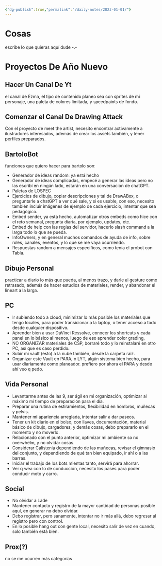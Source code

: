 ```yaml
---
{"dg-publish":true,"permalink":"/daily-notes/2023-01-01/"}
---
```


# Cosas

escribe lo que quieras aquí dude -.-

# Proyectos De Año Nuevo
## Hacer Un Canal De Yt

el canal de Ezma, el tipo de contenido planeo sea con sprites de mi personaje, una paleta de colores limitada, y speedpaints de fondo.

## Comenzar el Canal De Drawing Attack

Con el proyecto de meet the artist, necesito encontrar activamente a ilustradores interesados, además de crear los assets también, y tener perfiles preparados.

## BartoloBot

funciones que  quiero hacer para bartolo son:

- Generador de ideas random: ya está hecho
- Generador de ideas complicadas, empecé a generar las ideas pero no las escribí en ningún lado, estarán en una conversación de chatGPT.
- Paletas de LOSPEC
- Ejercicios de dibujo, copiar descripciones y tal de DrawABox, o preguntarle a chatGPT a ver qué sale, y si es usable, con eso, necesito también incluir imágenes de ejemplo de cada ejercicio, intentar que sea pedagógico.
- Embed sender, ya está hecho, automatizar otros embeds como hice con el reto semanal, pregunta diaria, por ejemplo, updates, etc.
- Embed de help con las reglas del servidor, hacerlo slash command a la larga todo lo que se pueda.
- InfoOwners, y en general muchos comandos de ayuda de info, sobre roles, canales, eventos, y lo que se me vaya ocurriendo.
- Respuestas random a mensajes específicos, como tenía el probot con Tabla.

## Dibujo Personal

practicar a diario lo más que pueda, al menos trazo, y darle al gesture como retrasado, además de hacer estudios de materiales, render, y abandonar el lineart a la larga.

## PC
- Ir subiendo todo a cloud, minimizar lo más posible los materiales que tengo locales, para poder transicionar a la laptop, o tener acceso a todo desde cualquier dispositivo.
- Aprender bien a usar DaVinci Ressolve, conocer los shortcuts y cada panel en lo básico al menos, luego de eso aprender color grading,
- NO ORGANIZAR materiales de CSP, borraré todo y lo reinstalaré en otro PC, así que es caso perdido.
- Subir mi vault (esto) a la nube también, desde la carpeta raiz.
- Organizar este Vault en PARA, o LYT, algún sistema bien hecho, para usar diariamente como planeador. prefiero por ahora el PARA y desde ahí veo q pedo.

## Vida Personal
- Levantarme antes de las 9, ser ágil en mi organización, optimizar al máximo mi tiempo de preparación para el día.
- Preparar una rutina de estiramientos, flexibilidad en hombros, muñecas y pelvis.
- Mantener mi apariencia arreglada, intentar salir a dar paseos.
- Tener un kit diario en el bolso, con llaves, documentación, material básico de dibujo, cargadores, y demás cosas, debo prepararlo en el momento y no moverlo.
- Relacionado con el punto anterior, optimizar mi ambiente so no overwhelm, y no olvidar cosas.
- Considerar Calistenia dependiendo de las muñecas, revisar el gimnasio del conjunto, y dependiendo de qué tan bien equipado, ir ahí o a las barras.
- Iniciar el trabajo de los bots mientas tanto, servirá para ahorrar.
- Ver q wea con lo de conducción, necesito los pases para poder conducir moto y carro.

## Social
- No olvidar a Lade
- Mantener contacto y registro de la mayor cantidad de personas posible aquí, en generar no debo olvidar.
- Debo registrar, pero sanamente, intentar no ir más allá, debo regresar al registro pero con control.
- En lo posible hang out con gente local, necesito salir de vez en cuando, solo también está bien.

## Prox(?)

no se me ocurren más categorías
